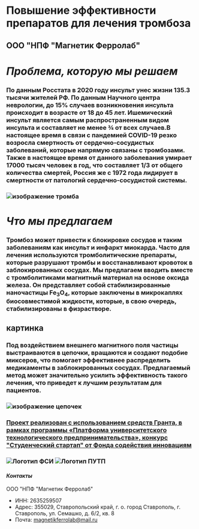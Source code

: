 
#   **Повышение эффективности препаратов для лечения тромбоза**
## ООО "НПФ "Магнетик Ферролаб"
# ***Проблема, которую мы решаем***
### По данным Росстата в 2020 году инсульт унес жизни 135.3 тысячи жителей РФ. По данным Научного центра неврологии, до 15% случаев возникновения инсульта происходит в возрасте от 18 до 45 лет. Ишемический инсульт является самым распространенным видом инсульта и составляет не менее ¾ от всех случаев.В настоящее время в связи с пандемией COVID-19 резко возросла смертность от сердечно-сосудистых заболеваний, которые напрямую связаны с тромбозами. Также в настоящее время от данного заболевания умирает 17000 тысяч человек в год, что составляет 1/3 от общего количества смертей, Россия же с 1972 года лидирует в смертности от патологий сердечно-сосудистой системы.
### ![изображение тромба](https://sun9-80.userapi.com/impf/c621513/v621513226/2e96b/DcDClMFh6xI.jpg?size=960x1280&quality=96&sign=11cfed59947dcc02a48fe6889d989e32&c_uniq_tag=7OV2C3yKmPadpniIZvSOg1ZCqiY4TkEQb_tox7VlO5M&type=album)
# ***Что мы предлагаем***
### Тромбоз может привести к блокировке сосудов и таким заболеваниям как инсульт и инфаркт миокарда. Часто для лечения используются тромболитические препараты, которые разрушают тромбы и восстанавливают кровоток в заблокированных сосудах.  Мы предлагаем вводить вместе с тромболитиками магнитный материал на основе оксида железа. Он представляет собой стабилизированные наночастицы Fe<sub>3</sub>O<sub>4</sub>, которые заключены в микрокаплях биосовместимой жидкости, которые, в свою очередь, стабилизированы в физрастворе.
## картинка
### Под воздействием внешнего магнитного поля частицы выстраиваются в цепочки, вращаются и создают подобие миксеров, что помогает эффективнее распределить медикаменты в заблокированных сосудах. Предлагаемый метод может значительно усилить эффективность такого лечения, что приведет к лучшим результатам для пациентов.
### ![изображение цепочек](https://i.yapx.ru/YBf9c.png)
### [Проект реализован с использованием средств Гранта, в рамках программы «Платформа университетского технологического предпринимательства», конкурс "Студенческий стартап" от Фонда содействия инновациям](https://fasie.ru/)
### ![Логотип ФСИ](https://msp.nso.ru/sites/msp.nso.ru/wodby_files/files/news/2023/06/fond-sodejstviya-innovaciyam.jpg) ![Логотип ПУТП](https://static.tildacdn.com/tild3962-3964-4664-b163-636432303034/logo2.jpg)
#### ***Контакты***
ООО "НПФ "Магнетик Ферролаб"
- ИНН: 2635259507
- Адрес: 355029, Ставропольский край, г. о. город Ставрополь, г. Ставрополь, ул. Семашко, д. 6/2, кв. 8
- Почта: magnetikferrolab@mail.ru
